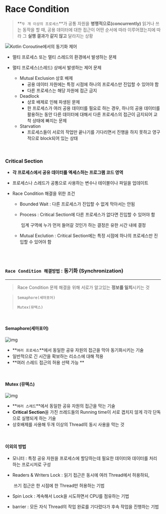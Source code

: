 # Race Condition

> **`두 개 이상의 프로세스`**가 공통 자원을 **병행적으로(concurrently)** 읽거나 쓰는 동작을 할 때, 공용 데이터에 대한 접근이 어떤 순서에 따라 이루어졌는지에 따라 그 **실행 결과가 같지 않고** 달라지는 상황

![Kotlin Coroutine에서의 동기화 제어](https://media.vlpt.us/post-images/dvmflstm/71800cd0-3529-11ea-bb25-9b067b44fbb4/racecondition.jpg)

- 멀티 프로세스 또는 멀티 스레드의 환경에서 발생하는 문제

- 멀티 프로세스(스레드) 상에서 발생하는 제어 문제
  - Mutual Exclusion 상호 배제
    - 공용 데이터 자원에는 특정 시점에 하나의 프로세스만 진입할 수 있어야 함
    - 다른 프로세스는 해당 자원에 접근 금지
  - Deadlock
    - 상호 배제로 인해 파생된 문제
    - 한 프로세스가 여러 공용 데이터를 필요로 하는 경우, 하나의 공용 데이터를 활용하는 동안 다른 데이터에 대해서 다른 프로세스의 접근이 금지되어 교착 상태에 빠지는 문제
  - Starvation
    - 프로세스들이 서로의 작업만 끝나기를 기다리면서 진행을 하지 못하고 영구적으로 block되어 있는 상태

<br>

### Critical Section

- **각 프로세스에서 공유 데이터를 엑세스하는 프로그램 코드 영역**

- 프로세스나 스레드가 공통으로 사용하는 변수나 테이블이나 파일을 업데이트

- Race Condition 해결을 위한 조건

  - Bounded Wait : 다른 프로세스가 진입할 수 없게 막아서는 안됨

  - Process : Critical Section에 다른 프로세스가 없다면 진입할 수 있어야 함

    ​				 임계 구역에 누가 먼저 들어갈 것인가 하는 결정은 유한 시간 내에 결정

  - Mutual Exclution : Critical Section에는 특정 시점에 하나의 프로세스만 진입할 수 있어야 함

    

<br>

<br>

### `Race Condition 해결방법` : 동기화 (Synchronization)

___

> Race Condition 문제 해결을 위해 서로가 알고있는 **정보를 일치**시키는 것

> `Semaphore(세마포어)`
>
> `Mutex(뮤텍스)`

<br>

#### Semaphore(세마포어)

![img](https://blog.kakaocdn.net/dn/cgvF68/btqDyMXcTWu/zhuMLl9YWBrhRkv6xkEm11/img.png)

- **`여러 프로세스`**에서 동일한 공유 자원의 접근을 막아 동기화시키는 기술
- 일반적으로 긴 시간을 확보하는 리소스에 대해 적용
- **여러 스레드 접근의 허용 선택 가능 **

<br>

#### Mutex (뮤텍스)

![img](https://blog.kakaocdn.net/dn/KK4GG/btqDyMXcTVK/dMLkVA1QUmN3khbdFuxoF1/img.png)

- **`여러 스레드`**에서 동일한 공유 자원의 접근을 막는 기술
- **Critical Section**을 가진 쓰레드들의 Running time이 서로 겹치지 않게 각각 단독으로 실행되게 하는 기술
- 상호배제를 사용해 두개 이상의 Thread의 동시 사용을 막는 것

<br>

#### 이외의 방법

- 모니터 : 특정 공유 자원을 프로세스에 할당하는데 필요한 데이터와 데이터를 처리하는 프로시저로 구성

- Readers & Writers Lock : 읽기 접근은 동시에 여러 Thread에서 허용하되,

  ​											 쓰기 접근은 한 시점에 한 Thread만 허용하는 기법

- Spin Lock : 계속해서 Lock을 시도하면서 CPU를 점유하는 기법

- barrier : 모든 자식 Thread의 작업 완료를 기다렸다가 후속 작업을 진행하는 기법